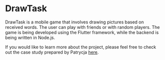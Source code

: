 # DrawTask

DrawTask is a mobile game that involves drawing pictures based on received words. The user can play with friends or with random players. The game is being developed using the Flutter framework, while the backend is being written in Node.js.

If you would like to learn more about the project, please feel free to check out the case study 
prepared by Patrycja [here](https://www.behance.net/gallery/168964301/DrawTask).


